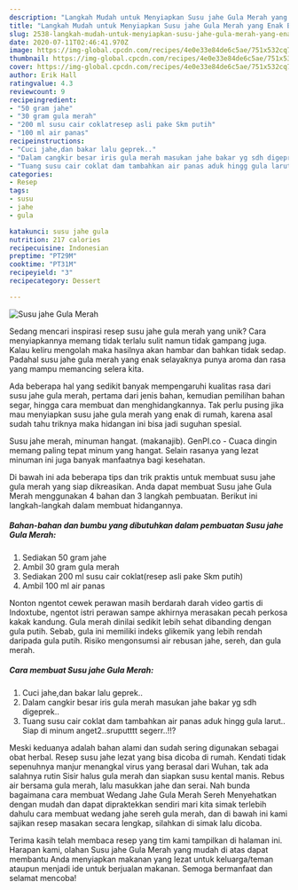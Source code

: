 ```yaml
---
description: "Langkah Mudah untuk Menyiapkan Susu jahe Gula Merah yang Enak Banget"
title: "Langkah Mudah untuk Menyiapkan Susu jahe Gula Merah yang Enak Banget"
slug: 2538-langkah-mudah-untuk-menyiapkan-susu-jahe-gula-merah-yang-enak-banget
date: 2020-07-11T02:46:41.970Z
image: https://img-global.cpcdn.com/recipes/4e0e33e84de6c5ae/751x532cq70/susu-jahe-gula-merah-foto-resep-utama.jpg
thumbnail: https://img-global.cpcdn.com/recipes/4e0e33e84de6c5ae/751x532cq70/susu-jahe-gula-merah-foto-resep-utama.jpg
cover: https://img-global.cpcdn.com/recipes/4e0e33e84de6c5ae/751x532cq70/susu-jahe-gula-merah-foto-resep-utama.jpg
author: Erik Hall
ratingvalue: 4.3
reviewcount: 9
recipeingredient:
- "50 gram jahe"
- "30 gram gula merah"
- "200 ml susu cair coklatresep asli pake Skm putih"
- "100 ml air panas"
recipeinstructions:
- "Cuci jahe,dan bakar lalu geprek.."
- "Dalam cangkir besar iris gula merah masukan jahe bakar yg sdh digeprek.."
- "Tuang susu cair coklat dam tambahkan air panas aduk hingg gula larut.. Siap di minum anget2..sruputttt segerr..!!?"
categories:
- Resep
tags:
- susu
- jahe
- gula

katakunci: susu jahe gula 
nutrition: 217 calories
recipecuisine: Indonesian
preptime: "PT29M"
cooktime: "PT31M"
recipeyield: "3"
recipecategory: Dessert

---
```



![Susu jahe Gula Merah](https://img-global.cpcdn.com/recipes/4e0e33e84de6c5ae/751x532cq70/susu-jahe-gula-merah-foto-resep-utama.jpg)

Sedang mencari inspirasi resep susu jahe gula merah yang unik? Cara menyiapkannya memang tidak terlalu sulit namun tidak gampang juga. Kalau keliru mengolah maka hasilnya akan hambar dan bahkan tidak sedap. Padahal susu jahe gula merah yang enak selayaknya punya aroma dan rasa yang mampu memancing selera kita.

Ada beberapa hal yang sedikit banyak mempengaruhi kualitas rasa dari susu jahe gula merah, pertama dari jenis bahan, kemudian pemilihan bahan segar, hingga cara membuat dan menghidangkannya. Tak perlu pusing jika mau menyiapkan susu jahe gula merah yang enak di rumah, karena asal sudah tahu triknya maka hidangan ini bisa jadi suguhan spesial.

Susu jahe merah, minuman hangat. (makanajib). GenPI.co - Cuaca dingin memang paling tepat minum yang hangat. Selain rasanya yang lezat minuman ini juga banyak manfaatnya bagi kesehatan.


Di bawah ini ada beberapa tips dan trik praktis untuk membuat susu jahe gula merah yang siap dikreasikan. Anda dapat membuat Susu jahe Gula Merah menggunakan 4 bahan dan 3 langkah pembuatan. Berikut ini langkah-langkah dalam membuat hidangannya.

<!--inarticleads1-->

##### Bahan-bahan dan bumbu yang dibutuhkan dalam pembuatan Susu jahe Gula Merah:

1. Sediakan 50 gram jahe
1. Ambil 30 gram gula merah
1. Sediakan 200 ml susu cair coklat(resep asli pake Skm putih)
1. Ambil 100 ml air panas


Nonton ngentot cewek perawan masih berdarah darah video gartis di Indoxtube, ngentot istri perawan sampe akhirnya merasakan pecah perkosa kakak kandung. Gula merah dinilai sedikit lebih sehat dibanding dengan gula putih. Sebab, gula ini memiliki indeks glikemik yang lebih rendah daripada gula putih. Risiko mengonsumsi air rebusan jahe, sereh, dan gula merah. 

<!--inarticleads2-->

##### Cara membuat Susu jahe Gula Merah:

1. Cuci jahe,dan bakar lalu geprek..
1. Dalam cangkir besar iris gula merah masukan jahe bakar yg sdh digeprek..
1. Tuang susu cair coklat dam tambahkan air panas aduk hingg gula larut.. Siap di minum anget2..sruputttt segerr..!!?


Meski keduanya adalah bahan alami dan sudah sering digunakan sebagai obat herbal. Resep susu jahe lezat yang bisa dicoba di rumah. Kendati tidak sepenuhnya manjur menangkal virus yang berasal dari Wuhan, tak ada salahnya rutin Sisir halus gula merah dan siapkan susu kental manis. Rebus air bersama gula merah, lalu masukkan jahe dan serai. Nah bunda bagaimana cara membuat Wedang Jahe Gula Merah Sereh Menyehatkan dengan mudah dan dapat dipraktekkan sendiri mari kita simak terlebih dahulu cara membuat wedang jahe sereh gula merah, dan di bawah ini kami sajikan resep masakan secara lengkap, silahkan di simak lalu dicoba. 

Terima kasih telah membaca resep yang tim kami tampilkan di halaman ini. Harapan kami, olahan Susu jahe Gula Merah yang mudah di atas dapat membantu Anda menyiapkan makanan yang lezat untuk keluarga/teman ataupun menjadi ide untuk berjualan makanan. Semoga bermanfaat dan selamat mencoba!
